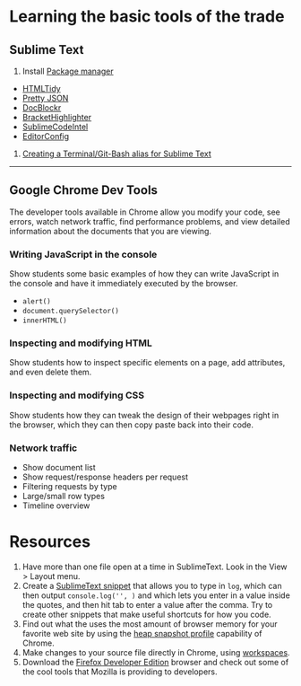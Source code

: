 # Learning the basic tools of the trade

## Sublime Text

1. Install [Package manager](https://packagecontrol.io/installation#st3)
  + [HTMLTidy](https://packagecontrol.io/packages/HtmlTidy)
  + [Pretty JSON](https://packagecontrol.io/packages/Pretty%20JSON)
  + [DocBlockr](https://packagecontrol.io/packages/DocBlockr)
  + [BracketHighlighter](https://packagecontrol.io/packages/BracketHighlighter)
  + [SublimeCodeIntel](https://packagecontrol.io/packages/SublimeCodeIntel)
  + [EditorConfig](https://github.com/sindresorhus/editorconfig-sublime#readme)

1. [Creating a Terminal/Git-Bash alias for Sublime Text](./SW_SUBLIME_ALIAS.md)

---

## Google Chrome Dev Tools

The developer tools available in Chrome allow you modify your code, see errors, watch network traffic, find performance problems, and view detailed information about the documents that you are viewing.

### Writing JavaScript in the console

Show students some basic examples of how they can write JavaScript in the console and have it immediately executed by the browser.

 + `alert()`
 + `document.querySelector()`
 + `innerHTML()`

### Inspecting and modifying HTML

Show students how to inspect specific elements on a page, add attributes, and even delete them.

### Inspecting and modifying CSS

Show students how they can tweak the design of their webpages right in the browser, which they can then copy paste back into their code.

### Network traffic

 + Show document list
 + Show request/response headers per request
 + Filtering requests by type
 + Large/small row types
 + Timeline overview

# Resources

1. Have more than one file open at a time in SublimeText. Look in the View > Layout menu.
1. Create a [SublimeText snippet](http://docs.sublimetext.info/en/latest/extensibility/snippets.html) that allows you to type in `log`, which can then output `console.log('', )` and which lets you enter in a value inside the quotes, and then hit tab to enter a value after the comma. Try to create other snippets that make useful shortcuts for how you code.
1. Find out what the uses the most amount of browser memory for your favorite web site by using the [heap snapshot profile](https://developer.chrome.com/devtools/docs/heap-profiling) capability of Chrome.
1. Make changes to your source file directly in Chrome, using [workspaces](https://developer.chrome.com/devtools/docs/workspaces).
1. Download the [Firefox Developer Edition](https://developer.mozilla.org/en-US/Firefox/Developer_Edition) browser and check out some of the cool tools that Mozilla is providing to developers.
